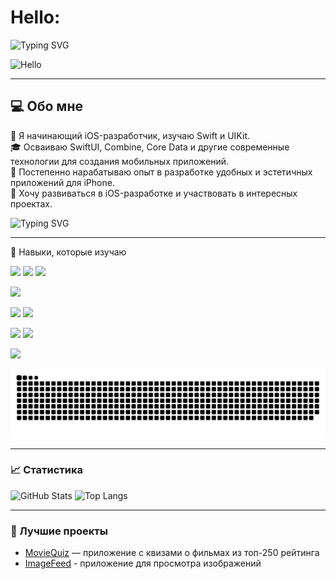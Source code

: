 # Hello: 

![Typing SVG](https://readme-typing-svg.herokuapp.com?lines=Я+Алина+Фирсенкова;Я+Ios+Developer;Люблю+писать+код;и+изучать+новые+технологии)

![Hello](https://media.giphy.com/media/v1.Y2lkPTc5MGI3NjExcHpmdzMwdXB4bTIwaXU5Z2NtMnNoZWZoMDU3Z254bGhkZ3hhdWYyZCZlcD12MV9naWZzX3NlYXJjaCZjdD1n/RbDKaczqWovIugyJmW/giphy.gif)

---

## 💻 Обо мне

🌟 Я начинающий iOS-разработчик, изучаю Swift и UIKit.  
🎓 Осваиваю SwiftUI, Combine, Core Data и другие современные технологии для создания мобильных приложений.  
📱 Постепенно нарабатываю опыт в разработке удобных и эстетичных приложений для iPhone.  
🚀 Хочу развиваться в iOS-разработке и участвовать в интересных проектах.  

![Typing SVG](https://readme-typing-svg.herokuapp.com?lines=Хочу+развиваться+в+iOS-разработке;Готова+создавать+красивые;и+удобные+приложения)

---

🚀 Навыки, которые изучаю

<img src="https://img.shields.io/badge/Swift-%23FA7343.svg?style=for-the-badge&logo=swift&logoColor=white" /> <img src="https://img.shields.io/badge/SwiftUI-%2302569B.svg?style=for-the-badge&logo=swift&logoColor=white" /> <img src="https://img.shields.io/badge/UIKit-%23EE4C2C.svg?style=for-the-badge&logo=apple&logoColor=white" /> 

<img src="https://img.shields.io/badge/Xcode-%231575F9.svg?style=for-the-badge&logo=xcode&logoColor=white" /> 

<img src="https://img.shields.io/badge/Figma-%23F24E1E.svg?style=for-the-badge&logo=figma&logoColor=white" /> <img src="https://img.shields.io/badge/Git-%23F1502F.svg?style=for-the-badge&logo=git&logoColor=white" />

<img src="https://img.shields.io/badge/GitHub-%23121011.svg?style=for-the-badge&logo=github&logoColor=white" /> <img src="https://img.shields.io/badge/Terminal-%23000000.svg?style=for-the-badge&logo=gnome-terminal&logoColor=white" />

<img src="https://img.shields.io/badge/SourceTree-%23000000.svg?style=for-the-badge&logo=sourcetree&logoColor=white" />

![snake](https://raw.githubusercontent.com/Platane/snk/output/github-contribution-grid-snake.svg)

---

### 📈 Статистика

![GitHub Stats](https://github-readme-stats.vercel.app/api?username=Fortovaya&show_icons=true&theme=radical)
![Top Langs](https://github-readme-stats.vercel.app/api/top-langs/?username=Fortovaya&layout=compact&theme=radical)

---

### 🌟 Лучшие проекты
- [MovieQuiz](https://github.com/Fortovaya/MovieQuiz) — приложение с квизами о фильмах из топ-250 рейтинга
- [ImageFeed](https://github.com/Fortovaya/ImageFeed) - приложение для просмотра изображений

